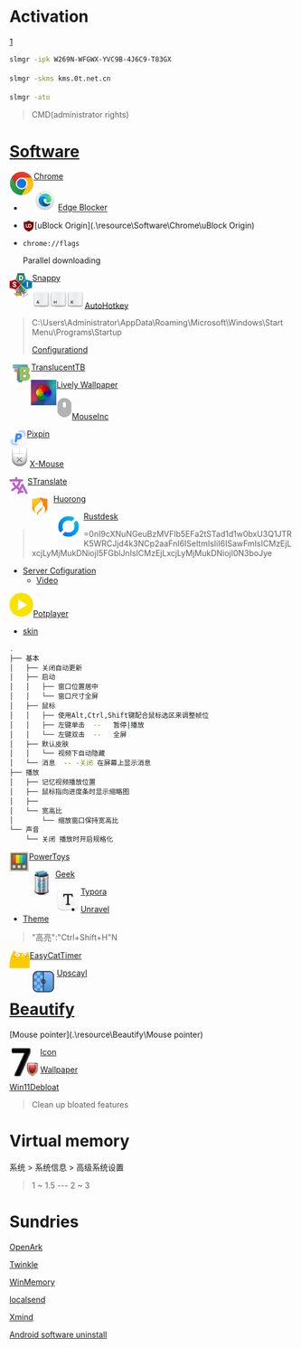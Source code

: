 



# Activation

[1](./images)

```bash
slmgr -ipk W269N-WFGWX-YVC9B-4J6C9-T83GX

slmgr -skms kms.0t.net.cn

slmgr -ato
```

>CMD(administrator rights)









# [Software](.\resource\Software)

<img src=".\images\chrome.webp" align="left" alt="chrome" style="zoom: 67%;" />[Chrome](.\resource\Software\Chrome)

- <img src=".\images\Edge Blocker.png" alt="Edge Blocker" style="zoom:15%;" />[Edge Blocker](https://www.sordum.org/9312/)

- <img src=".\images\uBlock Origin.png" align="left" alt="uBlock Origin" style="zoom:2%;" /> [uBlock Origin](.\resource\Software\Chrome\uBlock Origin)

- `chrome://flags`

  Parallel downloading





<img src=".\images\Snappy.png" align="left" alt="Snappy" style="zoom:53%;" />[Snappy](https://sdi-tool.org/download/)





<img src=".\images\ahp.png" alt="ahp" style="zoom:30%;" />[AutoHotkey](https://www.autohotkey.com/)

> C:\Users\Administrator\AppData\Roaming\Microsoft\Windows\Start Menu\Programs\Startup
>
> [Configurationd](.\resource\Software\AutoHotkey)



<img src=".\images\TranslucentTB.png" alt="TranslucentTB" align="left" style="zoom: 80%;" />[TranslucentTB](https://apps.microsoft.com/detail/9pf4kz2vn4w9?ocid=badge&rtc=1&hl=zh-cn&gl=HK)



<img src="./images/Lively Wallpaper.jpg" align="left" alt="Lively Wallpaper" style="zoom: 20%;" /> [Lively Wallpaper](https://apps.microsoft.com/detail/9ntm2qc6qws7?hl=en-US&gl=US)



<img src=".\images\MouseInc.png" alt="MouseInc" style="zoom:35%;" />[MouseInc](.\resource\Software\MouseInc)



<img src=".\images\pixpin.png" align="left" alt="pixpin" style="zoom:3%;" />[Pixpin](https://pixpinapp.com/)



<img src=".\images\X -Mouse .png" alt="X -Mouse " style="zoom: 16%;" />[X-Mouse](https://x-mouse-button-control.en.softonic.com/) 	 



<img src=".\images\STranslate.png" align="left" alt="STranslate" />[STranslate](https://github.com/ZGGSONG/STranslate/releases/)



<img src=".\images\huorong.png" align="left" alt="huorong" style="zoom:15%;" />[Huorong](https://www.huorong.cn/)



<img src=".\images\rustdesk.png" align="left" alt="rustdesk" style="zoom: 67%;" />[Rustdesk](https://github.com/rustdesk/rustdesk/releases/tag/1.3.1)

> =0nI9cXNuNGeuBzMVFlb5EFa2tSTad1d1w0bxU3Q1JTRK5WRCJjd4k3NCp2aaFnI6ISeltmIsIiI6ISawFmIsICMzEjLxcjLyMjMukDNiojI5FGblJnIsICMzEjLxcjLyMjMukDNiojI0N3boJye

- [Server Cofiguration](https://www.smianao.com/1291.html)
  - [Video](https://www.bilibili.com/video/BV1CTxee4Ei8/?spm_id_from=333.999.0.0)



<img src=".\images\potplayer.png" alt="potplayer" style="zoom:35%;" />[Potplayer](https://potplayer.io/?lang=zh_CN&utm_source=xinquji)

- [skin](.\resource\Software\Potplayer)

```bash
.
├── 基本
│   ├── 关闭自动更新
│   ├── 启动 
│   │   ├── 窗口位置居中
│   │   └── 窗口尺寸全屏
│   ├── 鼠标
│   │   ├── 使用Alt,Ctrl,Shift键配合鼠标选区来调整帧位
│   │   ├── 左键单击  --   暂停|播放
│   │   └── 左键双击  --   全屏
│   ├── 默认皮肤 
│   │   └── 视频下自动隐藏
│   └── 消息  -- -关闭 在屏幕上显示消息
├── 播放 
│   ├── 记忆视频播放位置
│   ├── 鼠标指向进度条时显示缩略图
│   ├── 
│   └── 宽高比
│       └── 缩放窗口保持宽高比
└── 声音
    └── 关闭 播放时开启规格化

```



<img src=".\images\PowerToys.jpg" align="left" alt="PowerToys" style="zoom:40%;" />[PowerToys](https://github.com/microsoft/PowerToys/releases/)



<img src=".\images\geek.png" align="left" alt="geek" style="zoom:73%;" />[Geek](https://geekuninstaller.com/)



<img src=".\images\typora.png" align="left" alt="typora" style="zoom:70%;" />[Typora](https://typora.io/)

- [Unravel](.\resource\Software\Typora)
- [Theme](https://github.com/vladelaina/Typora-Theme)

> "高亮":"Ctrl+Shift+H"N



<img src=".\images\EasyCattimers.png" align="left" alt="EasyCatTime" style="zoom:7%;" />[EasyCatTimer](https://github.com/xujiangjiang/Easy-Cat-Timer)





<img src=".\images\upscayl.png" align="left" alt="upscayl" />[Upscayl](https://github.com/upscayl/upscayl)







# [Beautify](.\resource\Beautify)

[Mouse pointer](.\resource\Beautify\Mouse pointer)



<img src=".\images\7.png" align="left" alt="7" style="zoom: 20%;" />[Icon](.\resource\Beautify\Icon)



[Wallpaper](.\resource\Beautify\Wallpaper)





[Win11Debloat](https://github.com/Raphire/Win11Debloat)

> Clean up bloated features










# Virtual memory

系统 > 系统信息 > 高级系统设置

> 1 ~ 1.5  --- 2 ~ 3



# Sundries



[OpenArk](https://github.com/BlackINT3/OpenArk)

[Twinkle](https://github.com/xanderfrangos/twinkle-tray)

[WinMemory](https://github.com/IgorMundstein/WinMemoryCleaner)

[localsend](https://localsend.org/zh-CN/download)

[Xmind](https://www.123pan.com/?homeFilePath=5997681,6449044,6449050,10265386)

[Android software uninstall](.\resource\Software\安卓卸载软件)



